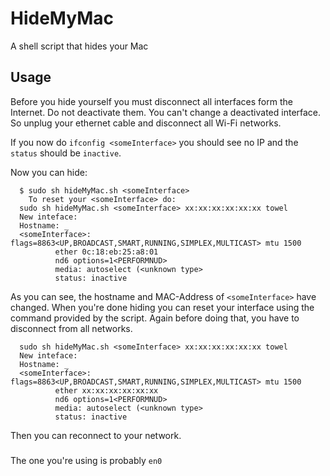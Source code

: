 # HideMyMac
A shell script that hides your Mac

## Usage

Before you hide yourself you must disconnect all interfaces form the Internet. Do not deactivate them. You can't change a deactivated interface. So unplug your ethernet cable and disconnect all Wi-Fi networks.

If you now do `ifconfig <someInterface>` you should see no IP and the `status` should be `inactive`.

Now you can hide:

```
  $ sudo sh hideMyMac.sh <someInterface>
    To reset your <someInterface> do:
  sudo sh hideMyMac.sh <someInterface> xx:xx:xx:xx:xx:xx towel
  New inteface:
  Hostname: _
  <someInterface>: flags=8863<UP,BROADCAST,SMART,RUNNING,SIMPLEX,MULTICAST> mtu 1500
          ether 0c:18:eb:25:a8:01
          nd6 options=1<PERFORMNUD>
          media: autoselect (<unknown type>
          status: inactive
```

As you can see, the hostname and MAC-Address of `<someInterface>` have changed. When you're done hiding you can reset your interface using the command provided by the script. Again before doing that, you have to disconnect from all networks.

```
  sudo sh hideMyMac.sh <someInterface> xx:xx:xx:xx:xx:xx towel
  New inteface:
  Hostname: _
  <someInterface>: flags=8863<UP,BROADCAST,SMART,RUNNING,SIMPLEX,MULTICAST> mtu 1500
          ether xx:xx:xx:xx:xx:xx
          nd6 options=1<PERFORMNUD>
          media: autoselect (<unknown type>
          status: inactive  
```

Then you can reconnect to your network.

### <someInterface>
The one you're using is probably `en0`